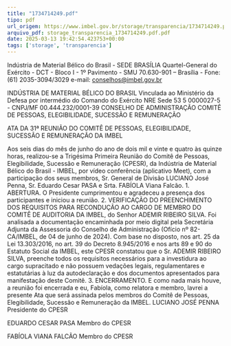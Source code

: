 ```yaml
---
title: "1734714249.pdf"
tipo: pdf
url_origem: https://www.imbel.gov.br/storage/transparencia/1734714249.pdf
arquivo_pdf: storage_transparencia_1734714249.pdf.pdf
date: 2025-03-13 19:42:54.423753+00:00
tags: ['storage', 'transparencia']
---
```


 
 
Indústria de Material Bélico do Brasil - SEDE BRASÍLIA 
Quartel-General do Exército - DCT - Bloco I - 1º Pavimento - SMU 
70.630-901 – Brasília - Fone: (61) 2035-3094/3029 e-mail: conselhos@imbel.gov.br 
 
 
INDÚSTRIA DE MATERIAL BÉLICO DO BRASIL 
Vinculada ao Ministério da Defesa por intermédio do 
Comando do Exército 
NRE Sede 53 5 0000027-5 - CNPJ/MF 00.444.232/0001-39 
CONSELHO DE ADMINISTRAÇÃO 
COMITÊ DE PESSOAS, ELEGIBILIDADE, SUCESSÃO E 
REMUNERAÇÃO 
   
ATA DA 31ª REUNIÃO DO COMITÊ DE PESSOAS, ELEGIBILIDADE, SUCESSÃO E 
REMUNERAÇÃO DA IMBEL 
 
Aos seis dias do mês de junho do ano de dois mil e vinte e quatro às quinze horas, 
realizou-se a Trigésima Primeira Reunião do Comitê de Pessoas, Elegibilidade, 
Sucessão e Remuneração (CPESR), da Indústria de Material Bélico do Brasil - 
IMBEL, por vídeo conferência (aplicativo Meet), com a participação dos seus 
membros, Sr. General de Divisão LUCIANO José Penna, Sr. Eduardo Cesar PASA e 
Srta. FABÍOLA Viana Falcão. 1. ABERTURA. O Presidente cumprimentou e 
agradeceu a presença dos participantes e iniciou a reunião. 2. VERIFICAÇÃO DO 
PREENCHIMENTO DOS REQUISITOS PARA RECONDUÇÃO AO CARGO DE 
MEMBRO DO COMITÊ DE AUDITORIA DA IMBEL, do Senhor ADEMIR RIBEIRO 
SILVA. Foi analisada a documentação encaminhada por meio digital pela Secretária 
Adjunta da Assessoria do Conselho de Administração (Ofício nº 82-CA/IMBEL, de 04 
de junho de 2024). Com base no disposto, nos art. 25 da Lei 13.303/2016, no art. 39 
do Decreto 8.945/2016 e nos arts 89 e 90 do Estatuto Social da IMBEL, este CPESR 
constatou que o Sr. ADEMIR RIBEIRO SILVA, preenche todos os requisitos 
necessários para a investidura ao cargo supracitado e não possuem vedações legais, 
regulamentares e estatutárias à luz da autodeclaração e dos documentos 
apresentados para manifestação deste Comitê. 3. ENCERRAMENTO. E como nada 
mais houve, a reunião foi encerrada e eu, Fabíola, como relatora e membro, lavrei a 
presente Ata que será assinada pelos membros do Comitê de Pessoas, Elegibilidade, 
Sucessão e Remuneração da IMBEL. 
LUCIANO JOSÉ PENNA 
Presidente do CPESR 
 
 
 
EDUARDO CESAR PASA 
Membro do CPESR 
 
 
 
FABÍOLA VIANA FALCÃO 
Membro do CPESR 
 

